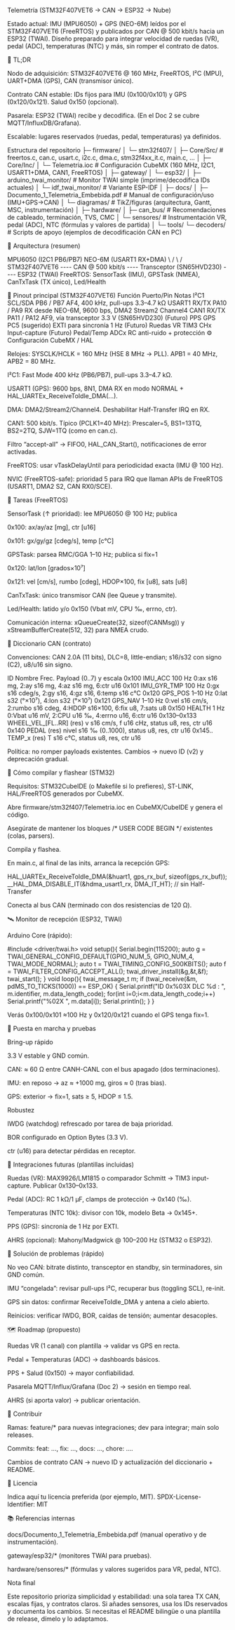 Telemetría (STM32F407VET6 → CAN → ESP32 → Nube)

Estado actual: IMU (MPU6050) + GPS (NEO-6M) leídos por el STM32F407VET6 (FreeRTOS) y publicados por CAN @ 500 kbit/s hacia un ESP32 (TWAI).
Diseño preparado para integrar velocidad de ruedas (VR), pedal (ADC), temperaturas (NTC) y más, sin romper el contrato de datos.

🔎 TL;DR

Nodo de adquisición: STM32F407VET6 @ 160 MHz, FreeRTOS, I²C (MPU), UART+DMA (GPS), CAN (transmisor único).

Contrato CAN estable: IDs fijos para IMU (0x100/0x101) y GPS (0x120/0x121). Salud 0x150 (opcional).

Pasarela: ESP32 (TWAI) recibe y decodifica. (En el Doc 2 se cubre MQTT/InfluxDB/Grafana).

Escalable: lugares reservados (ruedas, pedal, temperaturas) ya definidos.




Estructura del repositorio
├─ firmware/
│  └─ stm32f407/
│     ├─ Core/Src/        # freertos.c, can.c, usart.c, i2c.c, dma.c, stm32f4xx_it.c, main.c, ...
│     ├─ Core/Inc/
│     └─ Telemetria.ioc   # Configuración CubeMX (160 MHz, I2C1, USART1+DMA, CAN1, FreeRTOS)
│
├─ gateway/
│  └─ esp32/
│     ├─ arduino_twai_monitor/      # Monitor TWAI simple (imprime/decodifica IDs actuales)
│     └─ idf_twai_monitor/          # Variante ESP-IDF
│
├─ docs/
│  ├─ Documento_1_Telemetria_Embebida.pdf   # Manual de configuración/uso (IMU+GPS→CAN)
│  └─ diagramas/                             # TikZ/figuras (arquitectura, Gantt, MSC, instrumentación)
│
├─ hardware/
│  ├─ can_bus/           # Recomendaciones de cableado, terminación, TVS, CMC
│  └─ sensores/          # Instrumentación VR, pedal (ADC), NTC (fórmulas y valores de partida)
│
└─ tools/
   └─ decoders/          # Scripts de apoyo (ejemplos de decodificación CAN en PC)


🧱 Arquitectura (resumen)

MPU6050 (I2C1 PB6/PB7)   NEO-6M (USART1 RX+DMA)
         \                   /
          \                 /
            STM32F407VET6  ---- CAN @ 500 kbit/s ----  Transceptor (SN65HVD230) ---- ESP32 (TWAI)
                    FreeRTOS: SensorTask (IMU), GPSTask (NMEA), CanTxTask (TX único), Led/Health


🔌 Pinout principal (STM32F407VET6)
Función	Puerto/Pin	Notas
I²C1 SCL/SDA	PB6 / PB7	AF4, 400 kHz, pull-ups 3.3–4.7 kΩ
USART1 RX/TX	PA10 / PA9	RX desde NEO-6M, 9600 bps, DMA2 Stream2 Channel4
CAN1 RX/TX	PA11 / PA12	AF9, vía transceptor 3.3 V (SN65HVD230)
(Futuro) PPS GPS	PC5 (sugerido)	EXTI para sincronía 1 Hz
(Futuro) Ruedas VR	TIM3 CHx	Input-capture
(Futuro) Pedal/Temp	ADCx	RC anti-ruido + protección
⚙️ Configuración CubeMX / HAL

Relojes: SYSCLK/HCLK = 160 MHz (HSE 8 MHz → PLL). APB1 = 40 MHz, APB2 = 80 MHz.

I²C1: Fast Mode 400 kHz (PB6/PB7), pull-ups 3.3–4.7 kΩ.

USART1 (GPS): 9600 bps, 8N1, DMA RX en modo NORMAL + HAL_UARTEx_ReceiveToIdle_DMA(...).

DMA: DMA2/Stream2/Channel4. Deshabilitar Half-Transfer IRQ en RX.

CAN1: 500 kbit/s. Típico (PCLK1=40 MHz): Prescaler=5, BS1=13TQ, BS2=2TQ, SJW=1TQ (como en can.c).

Filtro “accept-all” → FIFO0, HAL_CAN_Start(), notificaciones de error activadas.

FreeRTOS: usar vTaskDelayUntil para periodicidad exacta (IMU @ 100 Hz).

NVIC (FreeRTOS-safe): prioridad 5 para IRQ que llaman APIs de FreeRTOS (USART1, DMA2 S2, CAN RX0/SCE).

🧵 Tareas (FreeRTOS)

SensorTask (↑ prioridad): lee MPU6050 @ 100 Hz; publica

0x100: ax/ay/az [mg], ctr [u16]

0x101: gx/gy/gz [cdeg/s], temp [c°C]

GPSTask: parsea RMC/GGA 1–10 Hz; publica si fix=1

0x120: lat/lon [grados×10⁷]

0x121: vel [cm/s], rumbo [cdeg], HDOP×100, fix [u8], sats [u8]

CanTxTask: único transmisor CAN (lee Queue<CANMsg> y transmite).

Led/Health: latido y/o 0x150 (Vbat mV, CPU ‰, errno, ctr).

Comunicación interna: xQueueCreate(32, sizeof(CANMsg)) y xStreamBufferCreate(512, 32) para NMEA crudo.

🧾 Diccionario CAN (contrato)

Convenciones: CAN 2.0A (11 bits), DLC=8, little-endian; s16/s32 con signo (C2), u8/u16 sin signo.

ID	Nombre	Frec.	Payload (0..7) y escala
0x100	IMU_ACC	100 Hz	0:ax s16 mg, 2:ay s16 mg, 4:az s16 mg, 6:ctr u16
0x101	IMU_GYR_TMP	100 Hz	0:gx s16 cdeg/s, 2:gy s16, 4:gz s16, 6:temp s16 c°C
0x120	GPS_POS	1–10 Hz	0:lat s32 (°×10⁷), 4:lon s32 (°×10⁷)
0x121	GPS_NAV	1–10 Hz	0:vel s16 cm/s, 2:rumbo s16 cdeg, 4:HDOP s16×100, 6:fix u8, 7:sats u8
0x150	HEALTH	1 Hz	0:Vbat u16 mV, 2:CPU u16 ‰, 4:errno u16, 6:ctr u16
0x130–0x133	WHEEL_VEL_[FL..RR]	(res)	v s16 cm/s, f u16 cHz, status u8, res, ctr u16
0x140	PEDAL	(res)	nivel s16 ‰ (0..1000), status u8, res, ctr u16
0x145..	TEMP_x	(res)	T s16 c°C, status u8, res, ctr u16

Política: no romper payloads existentes. Cambios → nuevo ID (v2) y deprecación gradual.

🚀 Cómo compilar y flashear (STM32)

Requisitos: STM32CubeIDE (o Makefile si lo prefieres), ST-LINK, HAL/FreeRTOS generados por CubeMX.

Abre firmware/stm32f407/Telemetria.ioc en CubeMX/CubeIDE y genera el código.

Asegúrate de mantener los bloques /* USER CODE BEGIN */ existentes (colas, parsers).

Compila y flashea.

En main.c, al final de las inits, arranca la recepción GPS:

HAL_UARTEx_ReceiveToIdle_DMA(&huart1, gps_rx_buf, sizeof(gps_rx_buf));
__HAL_DMA_DISABLE_IT(&hdma_usart1_rx, DMA_IT_HT); // sin Half-Transfer


Conecta al bus CAN (terminado con dos resistencias de 120 Ω).

🛰️ Monitor de recepción (ESP32, TWAI)

Arduino Core (rápido):

#include <driver/twai.h>
void setup(){
  Serial.begin(115200);
  auto g = TWAI_GENERAL_CONFIG_DEFAULT(GPIO_NUM_5, GPIO_NUM_4, TWAI_MODE_NORMAL);
  auto t = TWAI_TIMING_CONFIG_500KBITS();
  auto f = TWAI_FILTER_CONFIG_ACCEPT_ALL();
  twai_driver_install(&g,&t,&f); twai_start();
}
void loop(){
  twai_message_t m;
  if (twai_receive(&m, pdMS_TO_TICKS(1000)) == ESP_OK) {
    Serial.printf("ID 0x%03X DLC %d : ", m.identifier, m.data_length_code);
    for(int i=0;i<m.data_length_code;i++) Serial.printf("%02X ", m.data[i]);
    Serial.println();
  }
}


Verás 0x100/0x101 ≈100 Hz y 0x120/0x121 cuando el GPS tenga fix=1.

🧪 Puesta en marcha y pruebas

Bring-up rápido

3.3 V estable y GND común.

CAN: ≈ 60 Ω entre CANH-CANL con el bus apagado (dos terminaciones).

IMU: en reposo → az ≈ +1000 mg, giros ≈ 0 (tras bias).

GPS: exterior → fix=1, sats ≥ 5, HDOP ≤ 1.5.

Robustez

IWDG (watchdog) refrescado por tarea de baja prioridad.

BOR configurado en Option Bytes (3.3 V).

ctr (u16) para detectar pérdidas en receptor.

🧰 Integraciones futuras (plantillas incluidas)

Ruedas (VR): MAX9926/LM1815 o comparador Schmitt → TIM3 input-capture. Publicar 0x130–0x133.

Pedal (ADC): RC 1 kΩ/1 µF, clamps de protección → 0x140 (‰).

Temperaturas (NTC 10k): divisor con 10k, modelo Beta → 0x145+.

PPS (GPS): sincronía de 1 Hz por EXTI.

AHRS (opcional): Mahony/Madgwick @ 100–200 Hz (STM32 o ESP32).

🐛 Solución de problemas (rápido)

No veo CAN: bitrate distinto, transceptor en standby, sin terminadores, sin GND común.

IMU “congelada”: revisar pull-ups I²C, recuperar bus (toggling SCL), re-init.

GPS sin datos: confirmar ReceiveToIdle_DMA y antena a cielo abierto.

Reinicios: verificar IWDG, BOR, caídas de tensión; aumentar desacoples.

🗺️ Roadmap (propuesto)

Ruedas VR (1 canal) con plantilla → validar vs GPS en recta.

Pedal + Temperaturas (ADC) → dashboards básicos.

PPS + Salud (0x150) → mayor confiabilidad.

Pasarela MQTT/Influx/Grafana (Doc 2) → sesión en tiempo real.

AHRS (si aporta valor) → publicar orientación.

🤝 Contribuir

Ramas: feature/* para nuevas integraciones; dev para integrar; main solo releases.

Commits: feat: ..., fix: ..., docs: ..., chore: ....

Cambios de contrato CAN → nuevo ID y actualización del diccionario + README.

📜 Licencia

Indica aquí tu licencia preferida (por ejemplo, MIT).
SPDX-License-Identifier: MIT

📚 Referencias internas

docs/Documento_1_Telemetria_Embebida.pdf (manual operativo y de instrumentación).

gateway/esp32/* (monitores TWAI para pruebas).

hardware/sensores/* (fórmulas y valores sugeridos para VR, pedal, NTC).

Nota final

Este repositorio prioriza simplicidad y estabilidad: una sola tarea TX CAN, escalas fijas, y contratos claros. Si añades sensores, usa los IDs reservados y documenta los cambios. Si necesitas el README bilingüe o una plantilla de release, dímelo y lo adaptamos.

